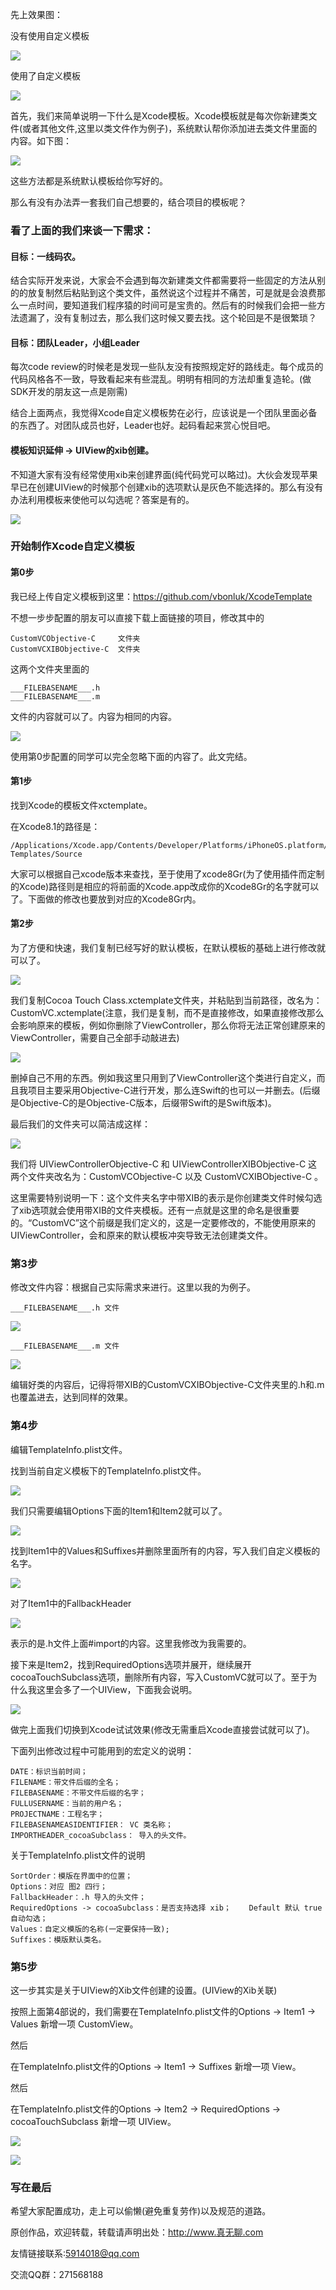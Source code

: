先上效果图：

没有使用自定义模板

![](http://oapglm9vz.bkt.clouddn.com/xc2.gif )

使用了自定义模板

![](http://oapglm9vz.bkt.clouddn.com/xc1.gif )

首先，我们来简单说明一下什么是Xcode模板。Xcode模板就是每次你新建类文件(或者其他文件,这里以类文件作为例子)，系统默认帮你添加进去类文件里面的内容。如下图：

![](http://oapglm9vz.bkt.clouddn.com/1489379743.png )

这些方法都是系统默认模板给你写好的。

那么有没有办法弄一套我们自己想要的，结合项目的模板呢？

### 看了上面的我们来谈一下需求：

#### 目标：一线码农。

结合实际开发来说，大家会不会遇到每次新建类文件都需要将一些固定的方法从别的的放复制然后粘贴到这个类文件，虽然说这个过程并不痛苦，可是就是会浪费那么一点时间，要知道我们程序猿的时间可是宝贵的。然后有的时候我们会把一些方法遗漏了，没有复制过去，那么我们这时候又要去找。这个轮回是不是很繁琐？

#### 目标：团队Leader，小组Leader

每次code review的时候老是发现一些队友没有按照规定好的路线走。每个成员的代码风格各不一致，导致看起来有些混乱。明明有相同的方法却重复造轮。(做SDK开发的朋友这一点是刚需)

结合上面两点，我觉得Xcode自定义模板势在必行，应该说是一个团队里面必备的东西了。对团队成员也好，Leader也好。起码看起来赏心悦目吧。

#### 模板知识延伸 -> UIView的xib创建。

不知道大家有没有经常使用xib来创建界面(纯代码党可以略过)。大伙会发现苹果早已在创建UIView的时候那个创建xib的选项默认是灰色不能选择的。那么有没有办法利用模板来使他可以勾选呢？答案是有的。

![](http://oapglm9vz.bkt.clouddn.com/1489381393.png )

### 开始制作Xcode自定义模板

#### 第0步

我已经上传自定义模板到这里：<https://github.com/vbonluk/XcodeTemplate>

不想一步步配置的朋友可以直接下载上面链接的项目，修改其中的
	
	CustomVCObjective-C 	文件夹
	CustomVCXIBObjective-C 	文件夹
	
这两个文件夹里面的 

	___FILEBASENAME___.h 
	___FILEBASENAME___.m 

文件的内容就可以了。内容为相同的内容。

![](http://oapglm9vz.bkt.clouddn.com/1489381533.png )

使用第0步配置的同学可以完全忽略下面的内容了。此文完结。

#### 第1步

找到Xcode的模板文件xctemplate。

在Xcode8.1的路径是：

	/Applications/Xcode.app/Contents/Developer/Platforms/iPhoneOS.platform/Developer/Library/Xcode/Templates/File Templates/Source

大家可以根据自己xcode版本来查找，至于使用了xcode8Gr(为了使用插件而定制的Xcode)路径则是相应的将前面的Xcode.app改成你的Xcode8Gr的名字就可以了。下面做的修改也要放到对应的Xcode8Gr内。

#### 第2步

为了方便和快速，我们复制已经写好的默认模板，在默认模板的基础上进行修改就可以了。

![](http://oapglm9vz.bkt.clouddn.com/1489382151.png )

我们复制Cocoa Touch Class.xctemplate文件夹，并粘贴到当前路径，改名为：CustomVC.xctemplate(注意，我们是复制，而不是直接修改，如果直接修改那么会影响原来的模板，例如你删除了ViewController，那么你将无法正常创建原来的ViewController，需要自己全部手动敲进去)

![](http://oapglm9vz.bkt.clouddn.com/1489382235.png )

删掉自己不用的东西。例如我这里只用到了ViewController这个类进行自定义，而且我项目主要采用Objective-C进行开发，那么连Swift的也可以一并删去。(后缀是Objective-C的是Objective-C版本，后缀带Swift的是Swift版本)。

最后我们的文件夹可以简洁成这样：

![](http://oapglm9vz.bkt.clouddn.com/1489382446.png )

我们将 UIViewControllerObjective-C 和 UIViewControllerXIBObjective-C 这两个文件夹改名为：CustomVCObjective-C 以及 CustomVCXIBObjective-C 。

这里需要特别说明一下：这个文件夹名字中带XIB的表示是你创建类文件时候勾选了xib选项就会使用带XIB的文件夹模板。还有一点就是这里的命名是很重要的。“CustomVC”这个前缀是我们定义的，这是一定要修改的，不能使用原来的UIViewController，会和原来的默认模板冲突导致无法创建类文件。

### 第3步

修改文件内容：根据自己实际需求来进行。这里以我的为例子。

	___FILEBASENAME___.h 文件
	
![](http://oapglm9vz.bkt.clouddn.com/1489383021.png )

	___FILEBASENAME___.m 文件

![](http://oapglm9vz.bkt.clouddn.com/1489383092.png )

编辑好类的内容后，记得将带XIB的CustomVCXIBObjective-C文件夹里的.h和.m也覆盖进去，达到同样的效果。

### 第4步

编辑TemplateInfo.plist文件。

找到当前自定义模板下的TemplateInfo.plist文件。

![](http://oapglm9vz.bkt.clouddn.com/1489383417.png )

我们只需要编辑Options下面的Item1和Item2就可以了。

![](http://oapglm9vz.bkt.clouddn.com/1489383456.png )

找到Item1中的Values和Suffixes并删除里面所有的内容，写入我们自定义模板的名字。

![](http://oapglm9vz.bkt.clouddn.com/1489383517.png )

对了Item1中的FallbackHeader

![](http://oapglm9vz.bkt.clouddn.com/1489383610.png )

表示的是.h文件上面#import的内容。这里我修改为我需要的。

接下来是Item2，找到RequiredOptions选项并展开，继续展开cocoaTouchSubclass选项，删除所有内容，写入CustomVC就可以了。至于为什么我这里会多了一个UIView，下面我会说明。

![](http://oapglm9vz.bkt.clouddn.com/1489383697.png )

做完上面我们切换到Xcode试试效果(修改无需重启Xcode直接尝试就可以了)。

下面列出修改过程中可能用到的宏定义的说明：

	DATE：标识当前时间；
	FILENAME：带文件后缀的全名；
	FILEBASENAME：不带文件后缀的名字；
	FULLUSERNAME：当前的用户名；
	PROJECTNAME：工程名字；
	FILEBASENAMEASIDENTIFIER： VC 类名称；
	IMPORTHEADER_cocoaSubclass： 导入的头文件。

关于TemplateInfo.plist文件的说明

	SortOrder：模版在界面中的位置；
	Options：对应 图2 四行；
	FallbackHeader：.h 导入的头文件；
	RequiredOptions -> cocoaSubclass：是否支持选择 xib；	Default 默认 true 自动勾选；
	Values：自定义模版的名称(一定要保持一致);
	Suffixes：模版默认类名。

### 第5步

这一步其实是关于UIView的Xib文件创建的设置。(UIView的Xib关联)

按照上面第4部说的，我们需要在TemplateInfo.plist文件的Options -> Item1 -> Values 新增一项 CustomView。

然后

在TemplateInfo.plist文件的Options -> Item1 -> Suffixes 新增一项 View。

然后

在TemplateInfo.plist文件的Options -> Item2 -> RequiredOptions -> cocoaTouchSubclass 新增一项 UIView。

![](http://oapglm9vz.bkt.clouddn.com/1489636784.png )

![](http://oapglm9vz.bkt.clouddn.com/1489636816.png )

### 写在最后

希望大家配置成功，走上可以偷懒(避免重复劳作)以及规范的道路。

原创作品，欢迎转载，转载请声明出处：<http://www.真无聊.com>
 
友情链接联系:5914018@qq.com
 
交流QQ群：271568188
